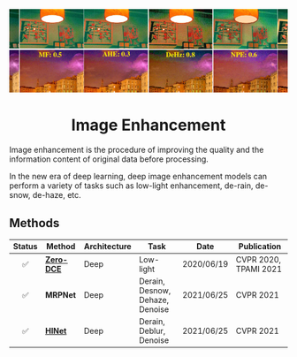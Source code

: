 <div align="center">
<img src="data/image_enhancement.png" width="1000">

Image Enhancement
=============================
</div>

Image enhancement is the procedure of improving the quality and the
information content of original data before processing.

In the new era of deep learning, deep image enhancement models can perform a
variety of tasks such as low-light enhancement, de-rain, de-snow, de-haze, etc.

## Methods

| Status | Method                      | Architecture | Task                            | Date       | Publication                     |
|:------:|-----------------------------|--------------|---------------------------------|------------|---------------------------------|
|   ✅    | [**Zero-DCE**](zero_dce.md) | Deep         | Low-light                       | 2020/06/19 | CVPR&nbsp;2020, TPAMI&nbsp;2021 |
|   ✅    | **MRPNet**                  | Deep         | Derain, Desnow, Dehaze, Denoise | 2021/06/25 | CVPR&nbsp;2021                  |
|   ✅    | [**HINet**](hinet.md)       | Deep         | Derain, Deblur, Denoise         | 2021/06/25 | CVPR&nbsp;2021                  |
